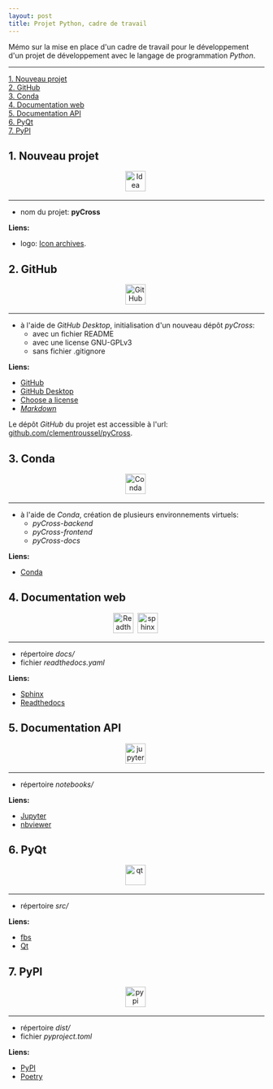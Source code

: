 ```yaml
---
layout: post
title: Projet Python, cadre de travail
---
```


Mémo sur la mise en place d'un cadre de travail pour le développement d'un projet de développement avec le langage de programmation *Python*.

---

[1. Nouveau projet](#1-nouveau-projet)  
[2. GitHub](#2-github)  
[3. Conda](#3-conda)  
[4. Documentation web](#4-documentation-web)  
[5. Documentation API](#5-documentation-api)  
[6. PyQt](#6-pyqt)  
[7. PyPI](#7-pypi)  

## 1. Nouveau projet

<div id="header" align="center">
  <img src="{{site.baseurl}}/assets/icons/idea.png" title="Idea" alt="Idea" width="40" height="40"/>&nbsp;
</div>

---

- nom du projet: **pyCross**

**Liens:**  
- logo: [Icon archives](https://iconarchive.com/).

## 2. GitHub

<div id="header" align="center">
  <img src="{{site.baseurl}}/assets/icons/github.png" title="GitHub" alt="GitHub" width="40" height="40"/>&nbsp;
</div>

---

- à l'aide de *GitHub Desktop*, initialisation d'un nouveau dépôt *pyCross*:
    - avec un fichier README
    - avec une license GNU-GPLv3
    - sans fichier .gitignore

**Liens:**  
- [GitHub](https://github.com/)
- [GitHub Desktop](https://desktop.github.com/)
- [Choose a license](https://choosealicense.com/)
- [*Markdown*](https://www.markdownguide.org/)

Le dépôt *GitHub* du projet est accessible à l'url: [github.com/clementroussel/pyCross](https://github.com/clementroussel/pyCross).

## 3. Conda 

<div id="header" align="center">
  <img src="{{site.baseurl}}/assets/icons/conda.png" title="Conda" alt="Conda" width="40" height="40"/>&nbsp;
</div>

---

- à l'aide de *Conda*, création de plusieurs environnements virtuels:
    - *pyCross-backend*
    - *pyCross-frontend*
    - *pyCross-docs*


**Liens:**  
- [Conda](https://docs.conda.io/en/latest/)

## 4. Documentation web

<div id="header" align="center">
  <img src="{{site.baseurl}}/assets/icons/readthedocs.png" title="Readthedocs" alt="Readthedocs" width="40" height="40"/>&nbsp;
  <img src="{{site.baseurl}}/assets/icons/sphinx.png" title="sphinx" alt="sphinx" width="40" height="40"/>&nbsp;
</div>

---

- répertoire *docs/*
- fichier *readthedocs.yaml*

**Liens:**  
- [Sphinx](https://www.sphinx-doc.org/en/master/)
- [Readthedocs](https://readthedocs.org/)

## 5. Documentation API

<div id="header" align="center">
  <img src="{{site.baseurl}}/assets/icons/jupyter.png" title="jupyter" alt="jupyter" width="40" height="40"/>&nbsp;
</div>

---

- répertoire *notebooks/*

**Liens:**  
- [Jupyter](https://jupyter.org/)
- [nbviewer](https://nbviewer.org/)


## 6. PyQt

<div id="header" align="center">
  <img src="{{site.baseurl}}/assets/icons/qt.png" title="qt" alt="qt" width="40" height="40"/>&nbsp;
</div>

---

- répertoire *src/*

**Liens:**  
- [fbs](https://build-system.fman.io/)
- [Qt](https://www.qt.io/)

## 7. PyPI

<div id="header" align="center">
  <img src="{{site.baseurl}}/assets/icons/pypi.png" title="pypi" alt="pypi" width="40" height="40"/>&nbsp;
</div>

---

- répertoire *dist/*
- fichier *pyproject.toml*

**Liens:**  
- [PyPI](https://pypi.org/)
- [Poetry](https://python-poetry.org/)

